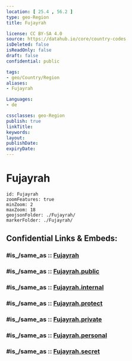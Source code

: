 ```yaml
---
location: [ 25.4 , 56.2 ] 
type: geo-Region
title: Fujayrah

license: CC BY-SA 4.0
source: https://datahub.io/core/country-codes
isDeleted: false
isReadOnly: false
draft: false
confidential: public

tags:
- geo/Country/Region
aliases:
- Fujayrah

Languages:
- de

cssclasses: geo-Region
publish: true
linkTitle: 
keywords: 
layout: 
publishDate: 
expiryDate: 
---
```


# Fujayrah

```leaflet
id: Fujayrah
zoomFeatures: true 
minZoom: 2 
maxZoom: 18
geojsonFolder: ./Fujayrah/
markerFolder: ./Fujayrah/
```


## Confidential Links & Embeds: 

### #is_/same_as :: [Fujayrah](/_Standards/Earth/Continent/Asia/Asia~West/United_Arab_Emirates/Counties~UAE/Fujayrah.md) 

### #is_/same_as :: [Fujayrah.public](/_public/Earth/Continent/Asia/Asia~West/United_Arab_Emirates/Counties~UAE/Fujayrah.public.md) 

### #is_/same_as :: [Fujayrah.internal](/_internal/Earth/Continent/Asia/Asia~West/United_Arab_Emirates/Counties~UAE/Fujayrah.internal.md) 

### #is_/same_as :: [Fujayrah.protect](/_protect/Earth/Continent/Asia/Asia~West/United_Arab_Emirates/Counties~UAE/Fujayrah.protect.md) 

### #is_/same_as :: [Fujayrah.private](/_private/Earth/Continent/Asia/Asia~West/United_Arab_Emirates/Counties~UAE/Fujayrah.private.md) 

### #is_/same_as :: [Fujayrah.personal](/_personal/Earth/Continent/Asia/Asia~West/United_Arab_Emirates/Counties~UAE/Fujayrah.personal.md) 

### #is_/same_as :: [Fujayrah.secret](/_secret/Earth/Continent/Asia/Asia~West/United_Arab_Emirates/Counties~UAE/Fujayrah.secret.md)

